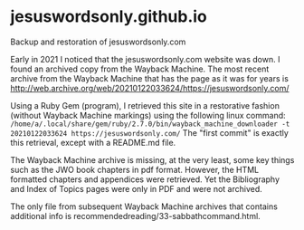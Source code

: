 # jesuswordsonly.github.io 

Backup and restoration of jesuswordsonly.com 

Early in 2021 I noticed that the jesuswordsonly.com website was down. I found an archived copy from the Wayback Machine. The most recent archive from the Wayback Machine that has the page as it was for years is http://web.archive.org/web/20210122033624/https://jesuswordsonly.com/ 

Using a Ruby Gem (program), I retrieved this site in a restorative fashion (without Wayback Machine markings) using the following linux command:
```/home/a/.local/share/gem/ruby/2.7.0/bin/wayback_machine_downloader -t 20210122033624 https://jesuswordsonly.com/```
The "first commit" is exactly this retrieval, except with a README.md file. 

The Wayback Machine archive is missing, at the very least, some key things such as the JWO book chapters in pdf format. However, the HTML formatted chapters and appendices were retrieved. Yet the Bibliography and Index of Topics pages were only in PDF and were not archived. 

The only file from subsequent Wayback Machine archives that contains additional info is recommendedreading/33-sabbathcommand.html.
